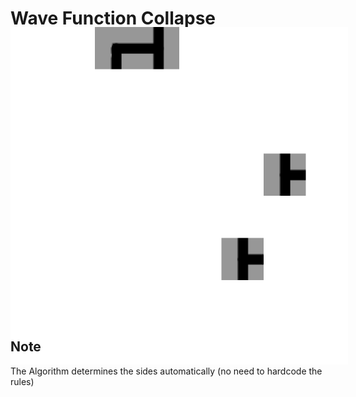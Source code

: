 # Wave Function Collapse

Straight out of quantum mechanics, Wave Function Collapse is an algorithm for procedural generation of images.
<div style="width: 540px; height: 400px; display: flex; justify-content: center; align-items: center;">
  <img src="demo.gif" />
</div>

## Note
The Algorithm determines the sides automatically (no need to hardcode the rules)